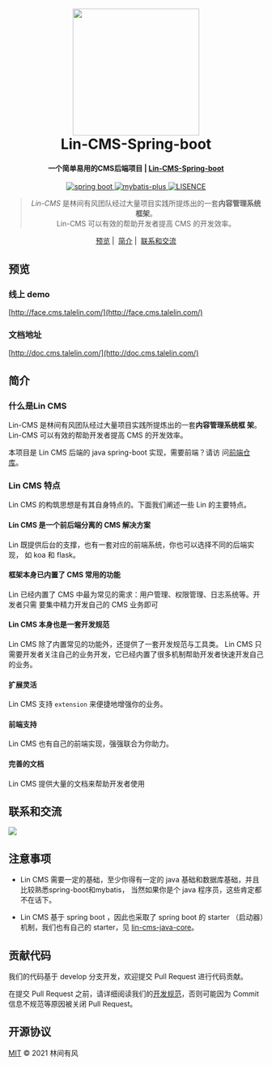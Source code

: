 <h1 align="center">
  <a href="http://doc.cms.talelin.com/">
  <img src="http://doc.cms.talelin.com/left-logo.png" width="250"/></a>
  <br>
  Lin-CMS-Spring-boot
</h1>

<h4 align="center">一个简单易用的CMS后端项目 | <a href="http://doc.cms.talelin.com/" target="_blank">Lin-CMS-Spring-boot</a></h4>
<p align="center">

  <a href="https://spring.io/" rel="nofollow">
  <img src="https://img.shields.io/badge/spring%20boot-2.4.3-green" alt="spring boot" data-canonical-src="https://img.shields.io/badge/spring%20boot-2.2.2.RELEASE-green" style="max-width:100%;">
  </a>

  <a href="https://pypi.org/project/Lin-CMS/" rel="nofollow">
  <img src="https://img.shields.io/badge/mybatis--plus-3.4.1-yellow" alt="mybatis-plus" data-canonical-src="https://img.shields.io/badge/mybatis--plus-3.3.0-yellow" style="max-width:100%;">
  </a>

  <a href="https://mybatis.plus/" rel="nofollow">
  <img src="https://img.shields.io/badge/license-MIT-lightgrey.svg" alt="LISENCE" data-canonical-src="https://img.shields.io/badge/license-MIT-lightgrey.svg" style="max-width:100%;">
  </a>

</p>

<blockquote align="center">
  <em>Lin-CMS</em> 是林间有风团队经过大量项目实践所提炼出的一套<strong>内容管理系统框架</strong>。<br>
 Lin-CMS 可以有效的帮助开发者提高 CMS 的开发效率。
</blockquote>

<p align="center">
  <a href="#预览">预览</a>&nbsp;|&nbsp;
  <a href="#简介">简介</a>&nbsp;|&nbsp;
  <a href="#联系和交流">联系和交流</a>
</p>

## 预览

### 线上 demo

[http://face.cms.talelin.com/](http://face.cms.talelin.com/)

### 文档地址

[http://doc.cms.talelin.com/](http://doc.cms.talelin.com/)

## 简介

### 什么是Lin CMS

Lin-CMS 是林间有风团队经过大量项目实践所提炼出的一套**内容管理系统框
架**。Lin-CMS 可以有效的帮助开发者提高 CMS 的开发效率。

本项目是 Lin CMS 后端的 java spring-boot 实现，需要前端？请访
问[前端仓库](https://github.com/TaleLin/lin-cms-vue)。

### Lin CMS 特点

Lin CMS 的构筑思想是有其自身特点的。下面我们阐述一些 Lin 的主要特点。

#### Lin CMS 是一个前后端分离的 CMS 解决方案

Lin 既提供后台的支撑，也有一套对应的前端系统，你也可以选择不同的后端实现，
如 koa 和 flask。

#### 框架本身已内置了 CMS 常用的功能

Lin 已经内置了 CMS 中最为常见的需求：用户管理、权限管理、日志系统等。开发者只需
要集中精力开发自己的 CMS 业务即可

#### Lin CMS 本身也是一套开发规范

Lin CMS 除了内置常见的功能外，还提供了一套开发规范与工具类。
Lin CMS 只需要开发者关注自己的业务开发，它已经内置了很多机制帮助开发者快速开发自己的业务。

#### 扩展灵活

Lin CMS 支持 `extension` 来便捷地增强你的业务。

#### 前端支持

Lin CMS 也有自己的前端实现，强强联合为你助力。

#### 完善的文档

Lin CMS 提供大量的文档来帮助开发者使用


## 联系和交流
![](https://img.juzibiji.top/20200807155013.png)
## 注意事项

- Lin CMS 需要一定的基础，至少你得有一定的 java 基础和数据库基础，并且比较熟悉spring-boot和mybatis，
当然如果你是个 java 程序员，这些肯定都不在话下。


- Lin CMS 基于 spring boot ，因此也采取了 spring boot 的 starter （启动器）机制，我们也有自己的
starter，见 [lin-cms-java-core](https://github.com/TaleLin/lin-cms-java-core.git)。 

## 贡献代码

我们的代码基于 develop 分支开发，欢迎提交 Pull Request 进行代码贡献。

在提交 Pull Request 之前，请详细阅读我们的[开发规范](https://doc.cms.talelin.com/specification/)，否则可能因为 Commit 信息不规范等原因被关闭 Pull Request。



## 开源协议

[MIT](LICENSE) © 2021  林间有风
